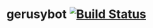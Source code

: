 # gerusybot [![Build Status](https://api.travis-ci.org/tetu1984/gerusybot.png?branch=master)](http://travis-ci.org/tetu1984/gerusybot)

